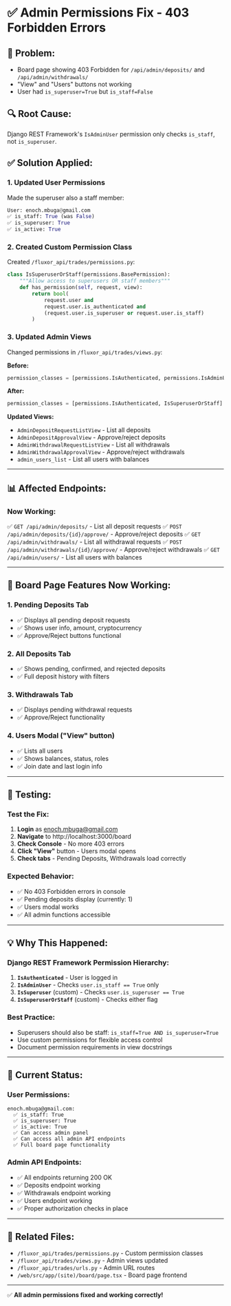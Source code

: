 # ✅ Admin Permissions Fix - 403 Forbidden Errors

## 🐛 **Problem:**
- Board page showing 403 Forbidden for `/api/admin/deposits/` and `/api/admin/withdrawals/`
- "View" and "Users" buttons not working
- User had `is_superuser=True` but `is_staff=False`

## 🔍 **Root Cause:**
Django REST Framework's `IsAdminUser` permission only checks `is_staff`, not `is_superuser`.

## ✅ **Solution Applied:**

### **1. Updated User Permissions**
Made the superuser also a staff member:
```python
User: enoch.mbuga@gmail.com
✅ is_staff: True (was False)
✅ is_superuser: True
✅ is_active: True
```

### **2. Created Custom Permission Class**
Created `/fluxor_api/trades/permissions.py`:
```python
class IsSuperuserOrStaff(permissions.BasePermission):
    """Allow access to superusers OR staff members"""
    def has_permission(self, request, view):
        return bool(
            request.user and
            request.user.is_authenticated and
            (request.user.is_superuser or request.user.is_staff)
        )
```

### **3. Updated Admin Views**
Changed permissions in `/fluxor_api/trades/views.py`:

**Before:**
```python
permission_classes = [permissions.IsAuthenticated, permissions.IsAdminUser]
```

**After:**
```python
permission_classes = [permissions.IsAuthenticated, IsSuperuserOrStaff]
```

**Updated Views:**
- `AdminDepositRequestListView` - List all deposits
- `AdminDepositApprovalView` - Approve/reject deposits
- `AdminWithdrawalRequestListView` - List all withdrawals
- `AdminWithdrawalApprovalView` - Approve/reject withdrawals
- `admin_users_list` - List all users with balances

---

## 📊 **Affected Endpoints:**

### **Now Working:**
✅ `GET /api/admin/deposits/` - List all deposit requests
✅ `POST /api/admin/deposits/{id}/approve/` - Approve/reject deposits
✅ `GET /api/admin/withdrawals/` - List all withdrawal requests
✅ `POST /api/admin/withdrawals/{id}/approve/` - Approve/reject withdrawals
✅ `GET /api/admin/users/` - List all users with balances

---

## 🎯 **Board Page Features Now Working:**

### **1. Pending Deposits Tab**
- ✅ Displays all pending deposit requests
- ✅ Shows user info, amount, cryptocurrency
- ✅ Approve/Reject buttons functional

### **2. All Deposits Tab**
- ✅ Shows pending, confirmed, and rejected deposits
- ✅ Full deposit history with filters

### **3. Withdrawals Tab**
- ✅ Displays pending withdrawal requests
- ✅ Approve/Reject functionality

### **4. Users Modal ("View" button)**
- ✅ Lists all users
- ✅ Shows balances, status, roles
- ✅ Join date and last login info

---

## 🔧 **Testing:**

### **Test the Fix:**
1. **Login** as enoch.mbuga@gmail.com
2. **Navigate** to http://localhost:3000/board
3. **Check Console** - No more 403 errors
4. **Click "View"** button - Users modal opens
5. **Check tabs** - Pending Deposits, Withdrawals load correctly

### **Expected Behavior:**
- ✅ No 403 Forbidden errors in console
- ✅ Pending deposits display (currently: 1)
- ✅ Users modal works
- ✅ All admin functions accessible

---

## 💡 **Why This Happened:**

### **Django REST Framework Permission Hierarchy:**
1. **`IsAuthenticated`** - User is logged in
2. **`IsAdminUser`** - Checks `user.is_staff == True` only
3. **`IsSuperuser`** (custom) - Checks `user.is_superuser == True`
4. **`IsSuperuserOrStaff`** (custom) - Checks either flag

### **Best Practice:**
- Superusers should also be staff: `is_staff=True AND is_superuser=True`
- Use custom permissions for flexible access control
- Document permission requirements in view docstrings

---

## 🚀 **Current Status:**

### **User Permissions:**
```
enoch.mbuga@gmail.com:
  ✅ is_staff: True
  ✅ is_superuser: True
  ✅ is_active: True
  ✅ Can access admin panel
  ✅ Can access all admin API endpoints
  ✅ Full board page functionality
```

### **Admin API Endpoints:**
- ✅ All endpoints returning 200 OK
- ✅ Deposits endpoint working
- ✅ Withdrawals endpoint working
- ✅ Users endpoint working
- ✅ Proper authorization checks in place

---

## 📝 **Related Files:**

- `/fluxor_api/trades/permissions.py` - Custom permission classes
- `/fluxor_api/trades/views.py` - Admin views updated
- `/fluxor_api/trades/urls.py` - Admin URL routes
- `/web/src/app/(site)/board/page.tsx` - Board page frontend

---

✅ **All admin permissions fixed and working correctly!**

